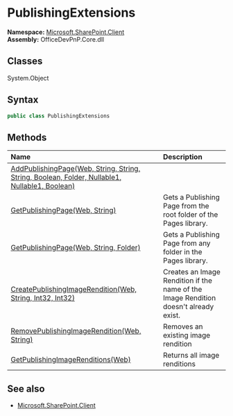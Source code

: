 # PublishingExtensions

**Namespace:** [Microsoft.SharePoint.Client](Microsoft.SharePoint.Client.md)  
**Assembly:** OfficeDevPnP.Core.dll  
## Classes
System.Object  
## Syntax
```C#
public class PublishingExtensions
```
## Methods
|**Name**|**Description**|
|:-----|:-----|
| [AddPublishingPage(Web, String, String, String, Boolean, Folder, Nullable1<DateTime>, Nullable1<DateTime>, Boolean)](PublishingExtensionsAddPublishingPageWebStringStringStringBooleanFolderNullable1<DateTime>Nullable1<DateTime>Boolean.md) | 
| [GetPublishingPage(Web, String)](PublishingExtensionsGetPublishingPageWebString.md) | Gets a Publishing Page from the root folder of the Pages library.
| [GetPublishingPage(Web, String, Folder)](PublishingExtensionsGetPublishingPageWebStringFolder.md) | Gets a Publishing Page from any folder in the Pages library.
| [CreatePublishingImageRendition(Web, String, Int32, Int32)](PublishingExtensionsCreatePublishingImageRenditionWebStringInt32Int32.md) | Creates an Image Rendition if the name of the Image Rendition doesn't already exist.
| [RemovePublishingImageRendition(Web, String)](PublishingExtensionsRemovePublishingImageRenditionWebString.md) | Removes an existing image rendition
| [GetPublishingImageRenditions(Web)](PublishingExtensionsGetPublishingImageRenditionsWeb.md) | Returns all image renditions
## See also
- [Microsoft.SharePoint.Client](Microsoft.SharePoint.Client.md)
